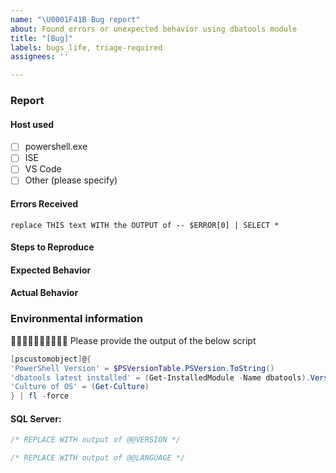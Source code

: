 ```yaml
---
name: "\U0001F41B Bug report"
about: Found errors or unexpected behavior using dbatools module
title: "[Bug]"
labels: bugs_life, triage-required
assignees: ''

---
```


<!--
🚨🚨🚨🚨🚨🚨🚨🚨🚨🚨
The core team may close bug reports that do not follow our provided template.

The information we ask for helps to better troubleshoot the report. We release frequently and often, this information helps to resolve the issue more efficiently.
-->

### Report

<!--
Things to consider/verify:
- Errors received are not related to permissions?
- Have you tried the command using `powershell.exe`?
- If `Copy-DbaDatabase`, can you replicate the problem with `Backup-DbaDatabase` and `Restore-DbaDatabase`?
- `Copy-DbaDatabase` will not work in every environment and every situation.
-->

#### Host used

- [ ] powershell.exe
- [ ] ISE
- [ ] VS Code
- [ ] Other (please specify)

#### Errors Received
<!--
🚨🚨🚨🚨🚨🚨🚨🚨🚨🚨
Run the command and paste the output of `$error[0] | select *` below
-->

```
replace THIS text WITH the OUTPUT of -- $ERROR[0] | SELECT *
```

#### Steps to Reproduce

<!--
Provide a list of steps to reproduce and any code required. Sanitize code if needed.
-->

#### Expected Behavior

<!--
What did you expect to happen?
-->

#### Actual Behavior

<!--
What happened?
-->

### Environmental information

🚨🚨🚨🚨🚨🚨🚨🚨🚨🚨
Please provide the output of the below script

```powershell
[pscustomobject]@{
'PowerShell Version' = $PSVersionTable.PSVersion.ToString()
'dbatools latest installed' = (Get-InstalledModule -Name dbatools).Version
'Culture of OS' = (Get-Culture)
} | fl -force
```

#### SQL Server:

```sql
/* REPLACE WITH output of @@VERSION */
```

```sql
/* REPLACE WITH output of @@LANGUAGE */
```
